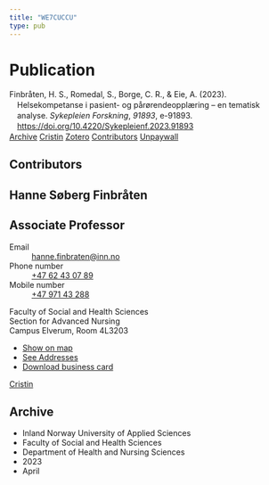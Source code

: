 ```yaml
---
title: "WE7CUCCU"
type: pub
---
```

<h1>Publication</h1>
<article id="csl-bib-container-WE7CUCCU" class="csl-bib-container">
  <div class="csl-bib-body" style="line-height: 1.35; padding-left: 1em; text-indent:-1em;">
  <div class="csl-entry">Finbr&#xE5;ten, H. S., Romedal, S., Borge, C. R., &amp; Eie, A. (2023). Helsekompetanse i pasient- og p&#xE5;r&#xF8;rendeoppl&#xE6;ring &#x2013; en tematisk analyse. <i>Sykepleien Forskning</i>, <i>91893</i>, e-91893. <a href="https://doi.org/10.4220/Sykepleienf.2023.91893">https://doi.org/10.4220/Sykepleienf.2023.91893</a></div>
</div>
  <div class="csl-bib-buttons">
    <a href="#taxonomy-article-WE7CUCCU" class="csl-bib-button">Archive</a>
    <a href alt="Cristin URL" class="csl-bib-button">Cristin</a>
    <a href alt="Zotero URL" class="csl-bib-button">Zotero</a>
    <a href="#contributors-article-WE7CUCCU" class="csl-bib-button">Contributors</a>
    <a href="https://sykepleien.no/sites/default/files/pdf-export/pdf-export-91893.pdf" class="csl-bib-button">Unpaywall</a>
  </div>
  <div id="csl-bib-meta-container-WE7CUCCU"></div>
</article>
<div id="csl-bib-meta-WE7CUCCU" class="csl-bib-meta">
  <article id="contributors-article-WE7CUCCU" class="contributors-article">
    <h1>Contributors</h1>
    <div class="personas">
<div class="vrtx-hinn-person-card">
<div class="photo">
<i class="lar la-user-circle missing-person"></i>
</div>
<div class="info">
<hgroup><h1>Hanne Søberg Finbråten</h1>
<h2>Associate Professor</h2>
</hgroup><dl>
<dt>Email</dt>
<dd>
<a href="mailto:hanne.finbraten@inn.no">hanne.finbraten@inn.no</a>
</dd>
<dt>Phone number</dt>
<dd><a href="tel:+4762430789">
+47 62 43 07 89
</a></dd>
<dt>Mobile number</dt>
<dd><a href="tel:+4797143288">
+47 971 43 288
</a></dd>
</dl>
<p>
Faculty of Social and Health Sciences<br>
Section for Advanced Nursing<br>
Campus Elverum,
Room 4L3203
</p>
<ul class="vrtx-hinn-links">
<li><a href="https://www.google.com/maps?q=60.88177,11.53669">Show on map</a></li>
<li><a href="https://www.inn.no/english/find-an-employee/hanne-finbraten.html#vrtx-hinn-addresses">See Addresses</a></li>
<li><a href="https://www.inn.no/english/find-an-employee/hanne-finbraten.html?vrtx=vcf">Download business card</a></li>
</ul>
</div>
</div>
<a href="https://app.cristin.no/persons/show.jsf?id=328418" alt="Cristin URL" class="personas-cristin">Cristin</a>
</div>
  </article>
  <article id="taxonomy-article-WE7CUCCU" class="taxonomy-article">
    <h1>Archive</h1>
    <ul>
      <li>Inland Norway University of Applied Sciences</li>
      <li>Faculty of Social and Health Sciences</li>
      <li>Department of Health and Nursing Sciences</li>
      <li>2023</li>
      <li>April</li>
    </ul>
  </article>
</div>

